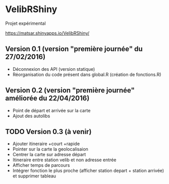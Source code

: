 VelibRShiny
===========

Projet expérimental

https://matsar.shinyapps.io/VelibRShiny/

## Version 0.1 (version "première journée" du 27/02/2016)
 - Déconnexion des API (version statique)
 - Réorganisation du code présent dans global.R (création de fonctions.R) 
 
 
## Version 0.2 (version "première journée" améliorée du 22/04/2016)
 - Point de départ et arrivée sur la carte
 - Ajout des autolibs
 
## TODO Version 0.3 (à venir)
 - Ajouter itineraire +court +rapide
 - Pointer sur la carte la geolocalisaion
 - Centrer la carte sur adresse départ
 - Itineraire entre station velib et non adresse entrée
 - Afficher temps de parcours
 - Intégrer fonction le plus proche (afficher station depart + station arrivée) et supprimer tableau

